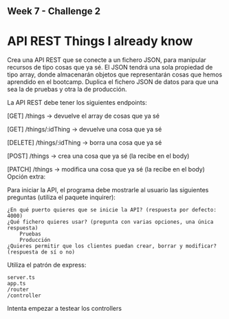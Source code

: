 ## Week 7 - Challenge 2
# API REST Things I already know

Crea una API REST que se conecte a un fichero JSON, para manipular recursos de tipo cosas que ya sé. El JSON tendrá una sola propiedad de tipo array, donde almacenarán objetos que representarán cosas que hemos aprendido en el bootcamp. Duplica el fichero JSON de datos para que una sea la de pruebas y otra la de producción.

La API REST debe tener los siguientes endpoints:

[GET] /things -> devuelve el array de cosas que ya sé

[GET] /things/:idThing -> devuelve una cosa que ya sé

[DELETE] /things/:idThing -> borra una cosa que ya sé

[POST] /things -> crea una cosa que ya sé (la recibe en el body)

[PATCH] /things -> modifica una cosa que ya sé (la recibe en el body)
Opción extra:

Para iniciar la API, el programa debe mostrarle al usuario las siguientes preguntas (utiliza el paquete inquirer):

    ¿En qué puerto quieres que se inicie la API? (respuesta por defecto: 4000)
    ¿Qué fichero quieres usar? (pregunta con varias opciones, una única respuesta)
        Pruebas
        Producción
    ¿Quieres permitir que los clientes puedan crear, borrar y modificar? (respuesta de sí o no)

Utiliza el patrón de express:

    server.ts
    app.ts
    /router
    /controller

Intenta empezar a testear los controllers